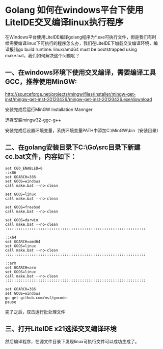 Golang 如何在windows平台下使用LiteIDE交叉编译linux执行程序
=====================

在Windows平台使用LiteIDE编译golang程序为*.exe可执行文件，但是我们有时候需要编译linux下可执行的程序怎么办，我们在LiteIDE下加载交叉编译环境，编译报错go build runtime: linux/amd64 must be bootstrapped using make.bat，我们如何解决这个问题呢？
 
一、在windows环境下使用交叉编译，需要编译工具GCC，推荐使用MinGW:
---------
http://sourceforge.net/projects/mingw/files/Installer/mingw-get-inst/mingw-get-inst-20120426/mingw-get-inst-20120426.exe/download

安装完成后运行MinGW Installation Mannger

选择安装mingw32-ggc-g++

安装完成后设置环境变量，系统环境变量PATH中添加C:\MinGW\bin（安装目录）

二、在golang安装目录下C:\Go\src目录下新建cc.bat文件，内容如下：
---------
    set CGO_ENABLED=0
    ::x86
    set GOARCH=386
    set GOOS=windows
    call make.bat --no-clean
      
    set GOOS=linux
    call make.bat --no-clean
      
    set GOOS=freebsd
    call make.bat --no-clean
      
    set GOOS=darwin
    call make.bat --no-clean
    ::::::::::::::::::::::::::::::::::::::::::::::::::::::::::::::::
      
    ::x64
    set GOARCH=amd64
    set GOOS=linux
    call make.bat --no-clean
    ::::::::::::::::::::::::::::::::::::::::::::::::::::::::::::::::
      
    ::arm
    set GOARCH=arm
    set GOOS=linux
    call make.bat --no-clean
    ::::::::::::::::::::::::::::::::::::::::::::::::::::::::::::::::
      
    set GOARCH=386
    set GOOS=windows
    go get github.com/nsf/gocode
    pause
完了之后，双击运行批处理文件

三、打开LiteIDE x21选择交叉编译环境
---------
然后编译程序，在源文件目录下发现linux可执行文件可以成功生成了。